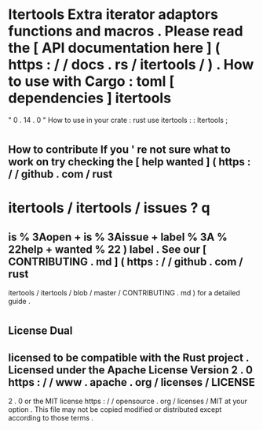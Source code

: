 #
Itertools
Extra
iterator
adaptors
functions
and
macros
.
Please
read
the
[
API
documentation
here
]
(
https
:
/
/
docs
.
rs
/
itertools
/
)
.
How
to
use
with
Cargo
:
toml
[
dependencies
]
itertools
=
"
0
.
14
.
0
"
How
to
use
in
your
crate
:
rust
use
itertools
:
:
Itertools
;
#
#
How
to
contribute
If
you
'
re
not
sure
what
to
work
on
try
checking
the
[
help
wanted
]
(
https
:
/
/
github
.
com
/
rust
-
itertools
/
itertools
/
issues
?
q
=
is
%
3Aopen
+
is
%
3Aissue
+
label
%
3A
%
22help
+
wanted
%
22
)
label
.
See
our
[
CONTRIBUTING
.
md
]
(
https
:
/
/
github
.
com
/
rust
-
itertools
/
itertools
/
blob
/
master
/
CONTRIBUTING
.
md
)
for
a
detailed
guide
.
#
#
License
Dual
-
licensed
to
be
compatible
with
the
Rust
project
.
Licensed
under
the
Apache
License
Version
2
.
0
https
:
/
/
www
.
apache
.
org
/
licenses
/
LICENSE
-
2
.
0
or
the
MIT
license
https
:
/
/
opensource
.
org
/
licenses
/
MIT
at
your
option
.
This
file
may
not
be
copied
modified
or
distributed
except
according
to
those
terms
.
